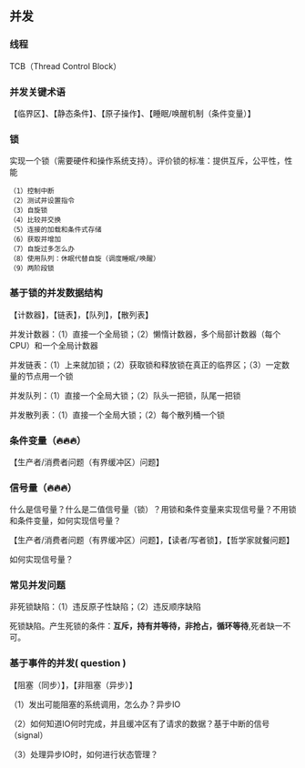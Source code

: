 ## 并发

### 线程

TCB（Thread Control Block）

### 并发关键术语

【临界区】、【静态条件】、【原子操作】、【睡眠/唤醒机制（条件变量）】

### 锁

实现一个锁（需要硬件和操作系统支持）。评价锁的标准：提供互斥，公平性，性能

    （1）控制中断
    （2）测试并设置指令
    （3）自旋锁
    （4）比较并交换
    （5）连接的加载和条件式存储
    （6）获取并增加
    （7）自旋过多怎么办
    （8）使用队列：休眠代替自旋（调度睡眠/唤醒）
    （9）两阶段锁

### 基于锁的并发数据结构

【计数器】，【链表】，【队列】，【散列表】

并发计数器：（1）直接一个全局锁；（2）懒惰计数器，多个局部计数器（每个CPU）和一个全局计数器

并发链表：（1）上来就加锁；（2）获取锁和释放锁在真正的临界区；（3）一定数量的节点用一个锁

并发队列：（1）直接一个全局大锁；（2）队头一把锁，队尾一把锁

并发散列表：（1）直接一个全局大锁；（2）每个散列桶一个锁

### 条件变量（🔥🔥🔥）

【生产者/消费者问题（有界缓冲区）问题】

### 信号量（🔥🔥🔥）

什么是信号量？什么是二值信号量（锁）？用锁和条件变量来实现信号量？不用锁和条件变量，如何实现信号量？

【生产者/消费者问题（有界缓冲区）问题】，【读者/写者锁】，【哲学家就餐问题】

如何实现信号量？

### 常见并发问题

非死锁缺陷：（1）违反原子性缺陷；（2）违反顺序缺陷

死锁缺陷。产生死锁的条件：**互斥，持有并等待，非抢占，循环等待**,死者缺一不可。

### 基于事件的并发( question )

【阻塞（同步）】，【非阻塞（异步）】

（1）发出可能阻塞的系统调用，怎么办？异步IO

（2）如何知道IO何时完成，并且缓冲区有了请求的数据？基于中断的信号（signal）

（3）处理异步IO时，如何进行状态管理？